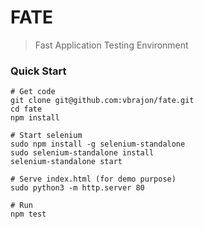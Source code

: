 # FATE
> Fast Application Testing Environment

### Quick Start

```
# Get code
git clone git@github.com:vbrajon/fate.git
cd fate
npm install

# Start selenium
sudo npm install -g selenium-standalone
sudo selenium-standalone install
selenium-standalone start

# Serve index.html (for demo purpose)
sudo python3 -m http.server 80

# Run
npm test
```
